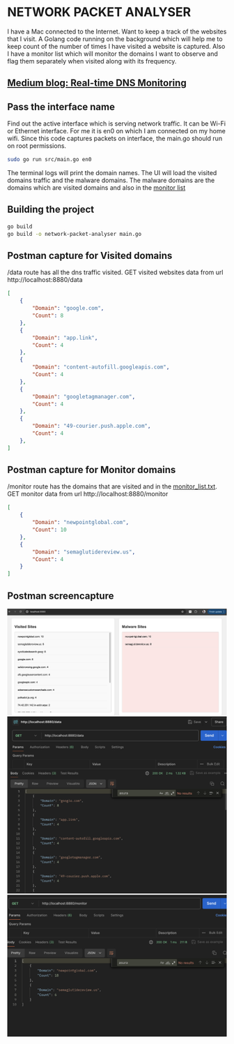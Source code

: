 # NETWORK PACKET ANALYSER
I have a Mac connected to the Internet. Want to keep a track of the websites that I visit. A Golang code running on the background which will help me to keep count of the number of times I have visited a website is captured. Also I have a monitor list which will monitor the domains I want to observe and flag them separately when visited along with its frequency.

## [Medium blog: Real-time DNS Monitoring](https://medium.com/@harishpillai1994/real-time-dns-monitoring-1bd37cb43f9a)

## Pass the interface name 
Find out the active interface which is serving network traffic. It can be Wi-Fi or Ethernet interface. For me it is en0 on which I am connected on my home wifi. Since this code captures packets on interface, the main.go should run on root permissions. 
```bash
sudo go run src/main.go en0
```
The terminal logs will print the domain names. The UI will load the visited domains traffic and the malware domains. The malware domains are the domains which are visited domains and also in the [monitor list](https://github.com/pillaiharish/network-packet-analyser/blob/main/monitor_list.txt)



## Building the project
```bash
go build  
go build -o network-packet-analyser main.go 
```

## Postman capture for Visited domains 
/data route has all the dns traffic visited. GET visited websites data from url http://localhost:8880/data
```json
[
    {
        "Domain": "google.com",
        "Count": 8
    },
    {
        "Domain": "app.link",
        "Count": 4
    },
    {
        "Domain": "content-autofill.googleapis.com",
        "Count": 4
    },
    {
        "Domain": "googletagmanager.com",
        "Count": 4
    },
    {
        "Domain": "49-courier.push.apple.com",
        "Count": 4
    },
]
```

## Postman capture for Monitor domains 
/monitor route has the domains that are visited and in the [monitor_list.txt](https://github.com/pillaiharish/network-packet-analyser/blob/main/monitor_list.txt). GET monitor data from url http://localhost:8880/monitor
```json
[
    {
        "Domain": "newpointglobal.com",
        "Count": 10
    },
    {
        "Domain": "semaglutidereview.us",
        "Count": 4
    }
]
```

## Postman screencapture
![Monitor and Visited Domains](https://github.com/pillaiharish/network-packet-analyser/blob/main/snapshots/monitored_visited_sites.png)
![Visited Domains JSON](https://github.com/pillaiharish/network-packet-analyser/blob/main/snapshots/get_for_visited_sites.png)
![Monitor Domains JSON](https://github.com/pillaiharish/network-packet-analyser/blob/main/snapshots/get_for_monitor_sites.png)
